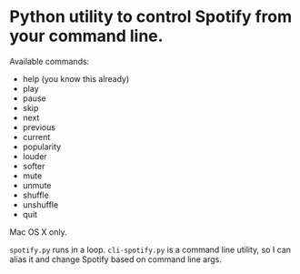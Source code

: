 # Python utility to control Spotify from your command line.
Available commands:
- help (you know this already)
- play
- pause
- skip
- next
- previous
- current
- popularity
- louder
- softer
- mute
- unmute
- shuffle
- unshuffle
- quit

Mac OS X only.

`spotify.py` runs in a loop.
`cli-spotify.py` is a command line utility, so I can alias it and change Spotify based on command line args.
